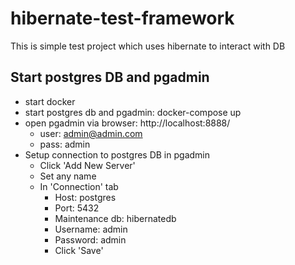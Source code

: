 # hibernate-test-framework

This is simple test project which uses hibernate to interact with DB

## Start postgres DB and pgadmin
- start docker
- start postgres db and pgadmin: docker-compose up
- open pgadmin via browser: http://localhost:8888/
  * user: admin@admin.com
  * pass: admin
- Setup connection to postgres DB in pgadmin
  * Click 'Add New Server'
  * Set any name
  * In 'Connection' tab
    * Host: postgres
    * Port: 5432
    * Maintenance db: hibernatedb
    * Username: admin
    * Password: admin
    * Click 'Save'
